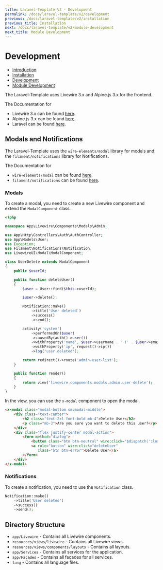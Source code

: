 ```yaml
---
title: Laravel-Template V2 - Development
permalink: /docs/laravel-template/v2/development
previous: /docs/laravel-template/v2/installation
previous_title: Installation
next: /docs/laravel-template/v2/module-development
next_title: Module Development
---
```


# Development

- <a href="/docs/laravel-template/v2/" wire:navigate>Introduction</a>
- <a href="/docs/laravel-template/v2/installation" wire:navigate>Installation</a>
- <a href="/docs/laravel-template/v2/development" wire:navigate>Development</a>
- <a href="/docs/laravel-template/v2/module-development" wire:navigate>Module Development</a>

The Laravel-Template uses Livewire 3.x and Alpine.js 3.x for the frontend.

The Documentation for
 - Livewire 3.x can be found [here](https://livewire.laravel.com).
 - Alpine.js 3.x can be found [here](https://alpinejs.dev).
 - Laravel can be found [here](https://laravel.com).

## Modals and Notifications

The Laravel-Template uses the `wire-elements/modal` library for modals and the `filament/notifications` library for Notifications.

The Documentation for
 - `wire-elements/modal` can be found [here](https://github.com/wire-elements/modal).
 - `filament/notifications` can be found [here](https://filamentphp.com/docs/3.x/notifications/installation).

### Modals
To create a modal, you need to create a new Livewire component and extend the `ModalComponent` class.

```php
<?php

namespace App\Livewire\Components\Modals\Admin;

use App\Http\Controllers\Auth\AuthController;
use App\Models\User;
use Exception;
use Filament\Notifications\Notification;
use LivewireUI\Modal\ModalComponent;

class UserDelete extends ModalComponent
{
    public $userId;

    public function deleteUser()
    {
        $user = User::find($this->userId);

        $user->delete();

        Notification::make()
            ->title('User deleted')
            ->success()
            ->send();

        activity('system')
            ->performedOn($user)
            ->causedBy(auth()->user())
            ->withProperty('name', $user->username . ' (' . $user->email . ')')
            ->withProperty('ip', request()->ip())
            ->log('user.deleted');

        return redirect()->route('admin-user-list');
    }

    public function render()
    {
        return view('livewire.components.modals.admin.user-delete');
    }
}
```

In the view, you can use the `x-modal` component to open the modal.

```html
<x-modal class="modal-bottom sm:modal-middle">
    <div class="text-center">
        <h2 class="text-2xl font-bold mb-4">Delete User</h2>
        <p class="mb-3">Are you sure you want to delete this user?</p>
    </div>
    <div class="flex justify-center modal-action">
        <form method="dialog">
            <button class="btn btn-neutral" wire:click="$dispatch('closeModal')">Cancel</button>
            <a role="button" wire:click="deleteUser"
               class="btn btn-error">Delete User</a>
        </form>
    </div>
</x-modal>
```

### Notifications
To create a notification, you need to use the `Notification` class.

```php
Notification::make()
    ->title('User deleted')
    ->success()
    ->send();
```

## Directory Structure
- `app/Livewire` - Contains all Livewire components.
- `resources/views/livewire` - Contains all Livewire views.
- `resources/views/components/layouts` - Contains all layouts.
- `app/Services` - Contains all services for the application.
- `app/Facades` - Contains all facades for all services.
- `lang` - Contains all language files.
